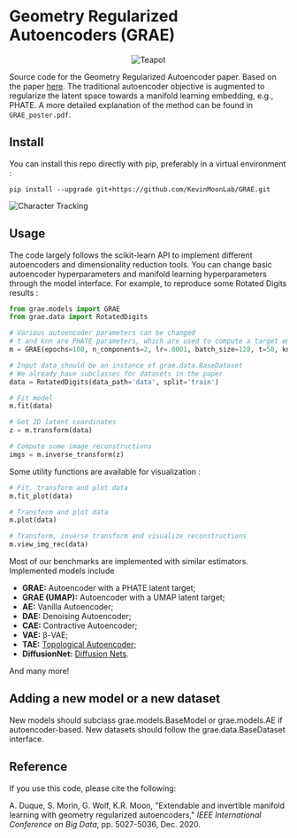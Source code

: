 Geometry Regularized Autoencoders (GRAE)
==============================

<p align="center">
<img src="imgs/tp.gif" alt="Teapot">
</p>

Source code for the Geometry Regularized Autoencoder paper.  Based on the paper [here](https://arxiv.org/abs/2007.07142).  The traditional autoencoder objective is augmented to regularize the latent space towards a manifold learning embedding, e.g., PHATE. 
A more detailed explanation of the method can be found in `GRAE_poster.pdf`. 


## Install
You can install this repo directly with pip, preferably in a virtual environment : 
```
pip install --upgrade git+https://github.com/KevinMoonLab/GRAE.git
``` 
<p>
<img src="imgs/tracking.gif" alt="Character Tracking">
</p>

## Usage

The code largely follows the scikit-learn API to implement different autoencoders and dimensionality reduction tools. You can change basic autoencoder hyperparameters and manifold learning 
hyperparameters through the model interface. For example, to reproduce some Rotated Digits results : 
```python
from grae.models import GRAE
from grae.data import RotatedDigits

# Various autoencoder parameters can be changed
# t and knn are PHATE parameters, which are used to compute a target embedding
m = GRAE(epochs=100, n_components=2, lr=.0001, batch_size=128, t=50, knn=10)

# Input data should be an instance of grae.data.BaseDataset
# We already have subclasses for datasets in the paper
data = RotatedDigits(data_path='data', split='train')

# Fit model
m.fit(data)

# Get 2D latent coordinates
z = m.transform(data)

# Compute some image reconstructions
imgs = m.inverse_transform(z)
```
Some utility functions are available for visualization : 
```python
# Fit, transform and plot data
m.fit_plot(data)

# Transform and plot data
m.plot(data)

# Transform, inverse transform and visualize reconstructions
m.view_img_rec(data)
```
Most of our benchmarks are implemented with similar estimators. Implemented models include 
- **GRAE:** Autoencoder with a PHATE latent target;
- **GRAE (UMAP):** Autoencoder with a UMAP latent target;
- **AE:** Vanilla Autoencoder;
- **DAE:** Denoising Autoencoder;
- **CAE:** Contractive Autoencoder;
- **VAE:** β-VAE;
- **TAE:** [Topological Autoencoder](https://proceedings.mlr.press/v119/moor20a.html);
- **DiffusionNet:** [Diffusion Nets](https://www.sciencedirect.com/science/article/abs/pii/S1063520317300957).
 
And many more!
## Adding a new model or a new dataset
New models should subclass grae.models.BaseModel or grae.models.AE if autoencoder-based. New datasets should follow the grae.data.BaseDataset interface.
## Reference
If you use this code, please cite the following:

A. Duque, S. Morin, G. Wolf, K.R. Moon, "Extendable and invertible manifold learning with geometry regularized autoencoders," *IEEE International Conference on Big Data*, pp. 5027-5036, Dec. 2020.

